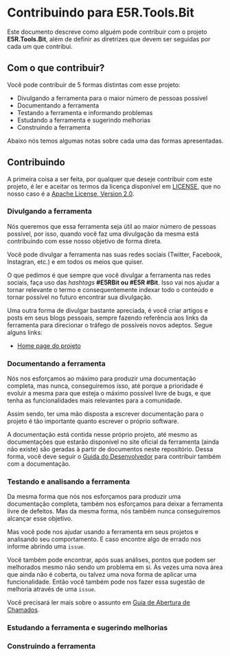 Contribuindo para E5R.Tools.Bit
===============================

Este documento descreve como alguém pode contribuir com o projeto __E5R.Tools.Bit__, além de definir as diretrizes que devem ser seguidas por cada um que contribui.

## Com o que contribuir?

Você pode contribuir de 5 formas distintas com esse projeto:

* Divulgando a ferramenta para o maior número de pessoas possível
* Documentando a ferramenta
* Testando a ferramenta e informando problemas
* Estudando a ferramenta e sugerindo melhorias
* Construindo a ferramenta

Abaixo nós temos algumas notas sobre cada uma das formas apresentadas.

## Contribuindo

A primeira coisa a ser feita, por qualquer que deseje contribuir com este projeto,
é ler e aceitar os termos da licença disponível em [LICENSE][license], que no nosso
caso é a [Apache License, Version 2.0][license-apache2].

### Divulgando a ferramenta

Nós queremos que essa ferramenta seja útil ao maior número de pessoas possível,
por isso, quando você faz uma divulgação da mesma está contribuindo com esse nosso
objetivo de forma direta.

Você pode divulgar a ferramenta nas suas redes sociais (Twitter, Facebook, Instagran, etc.)
e em todos os meios que quiser.

O que pedimos é que sempre que você divulgar a ferramenta nas redes sociais, faça
uso das _hashtags_ __#E5RBit ou #E5R #Bit__. Isso vai nos ajudar a tornar relevante o termo
e consequentemente indexar todo o conteúdo e tornar possível no futuro encontrar sua
divulgação.

Uma outra forma de divulgar bastante apreciada, é você criar artigos e posts em seus
blogs pessoais, sempre fazendo referência aos links da ferramenta para direcionar o
tráfego de possíveis novos adeptos. Segue alguns links:

* [Home page do projeto][project-home]

### Documentando a ferramenta

Nós nos esforçamos ao máximo para produzir uma documentação completa, mas nunca,
conseguiremos isso, até porque a prioridade é evoluir a mesma para que esteja o máximo
possível livre de bugs, e que tenha as funcionalidades mais relevantes para a comunidade.

Assim sendo, ter uma mão disposta a escrever documentação para o projeto é tão importante
quanto escrever o próprio software.

A documentação está contida nesse próprio projeto, até mesmo as documentações que
estarão disponível no site oficial da ferramenta (ainda não existe) são geradas à partir
de documentos neste repositório. Dessa forma, você deve seguir o [Guida do Desenvolvedor][developer-guide] para contribuir também com a documentação.

### Testando e analisando a ferramenta

Da mesma forma que nós nos esforçamos para produzir uma documentação completa, também
nos esforçamos para deixar a ferramenta livre de defeitos. Mas da mesma forma, nós
também nunca conseguiremos alcançar esse objetivo.

Mas você pode nos ajudar usando a ferramenta em seus projetos e analisando seu comportamento.
E caso encontre algo de errado nos informe abrindo uma `issue`.

Você também pode encontrar, após suas análises, pontos que podem ser melhorados mesmo
não sendo um problema em si. Às vezes uma nova área que ainda não é coberta, ou talvez
uma nova forma de aplicar uma funcionalidade. Então você também pode nos fazer essa
sugestão de melhoria através de uma `issue`.

Você precisará ler mais sobre o assunto em [Guia de Abertura de Chamados][issue-guide].

### Estudando a ferramenta e sugerindo melhorias
### Construindo a ferramenta

<!-- Links -->

[license]: ../LICENSE
[license-apache2]: http://www.apache.org/licenses/LICENSE-2.0
[project-home]: https://github.com/bits-net
[developer-guide]: developer-guide.md
[issue-guide]: issue-guide.md